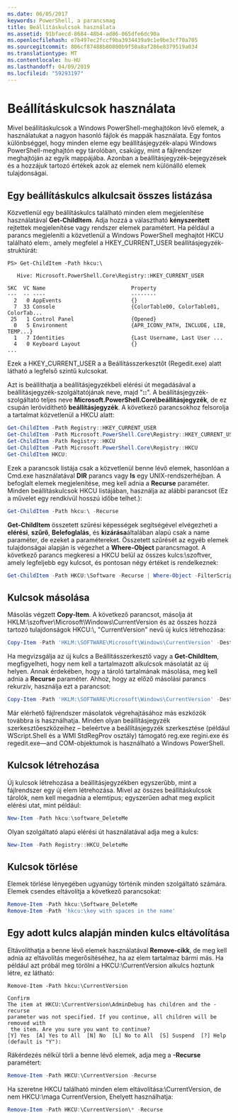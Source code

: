 ```yaml
---
ms.date: 06/05/2017
keywords: PowerShell, a parancsmag
title: Beállításkulcsok használata
ms.assetid: 91bfaecd-8684-48b4-ad86-065dfe6dc90a
ms.openlocfilehash: e7b497ec2fccf9ba3934439a9c1e9be3cf70a705
ms.sourcegitcommit: 806cf87488b80800b9f50a8af286e8379519a034
ms.translationtype: MT
ms.contentlocale: hu-HU
ms.lasthandoff: 04/09/2019
ms.locfileid: "59293197"
---
```

# <a name="working-with-registry-keys"></a>Beállításkulcsok használata

Mivel beállításkulcsok a Windows PowerShell-meghajtókon lévő elemek, a használatukat a nagyon hasonló fájlok és mappák használata. Egy fontos különbséggel, hogy minden eleme egy beállításjegyzék-alapú Windows PowerShell-meghajtón egy tárolóban, csakúgy, mint a fájlrendszer meghajtóján az egyik mappájába. Azonban a beállításjegyzék-bejegyzések és a hozzájuk tartozó értékek azok az elemek nem különálló elemek tulajdonságai.

## <a name="listing-all-subkeys-of-a-registry-key"></a>Egy beállításkulcs alkulcsait összes listázása

Közvetlenül egy beállításkulcs található minden elem megjelenítése használatával **Get-ChildItem**. Adja hozzá a választható **kényszerített** rejtettek megjelenítése vagy rendszer elemek paramétert. Ha például a parancs megjeleníti a közvetlenül a Windows PowerShell meghajtót HKCU található elem:, amely megfelel a HKEY_CURRENT_USER beállításjegyzék-struktúrát:

```
PS> Get-ChildItem -Path hkcu:\

   Hive: Microsoft.PowerShell.Core\Registry::HKEY_CURRENT_USER

SKC  VC Name                           Property
---  -- ----                           --------
  2   0 AppEvents                      {}
  7  33 Console                        {ColorTable00, ColorTable01, ColorTab...
 25   1 Control Panel                  {Opened}
  0   5 Environment                    {APR_ICONV_PATH, INCLUDE, LIB, TEMP...}
  1   7 Identities                     {Last Username, Last User ...
  4   0 Keyboard Layout                {}
...
```

Ezek a HKEY_CURRENT_USER a a Beállításszerkesztőt (Regedit.exe) alatt látható a legfelső szintű kulcsokat.

Azt is beállíthatja a beállításjegyzékbeli elérési út megadásával a beállításjegyzék-szolgáltatójának neve, majd "**::**". A beállításjegyzék-szolgáltató teljes neve **Microsoft.PowerShell.Core\\beállításjegyzék**, de ez csupán lerövidíthető **beállításjegyzék**. A következő parancsokhoz felsorolja a tartalmat közvetlenül a HKCU alatt:

```powershell
Get-ChildItem -Path Registry::HKEY_CURRENT_USER
Get-ChildItem -Path Microsoft.PowerShell.Core\Registry::HKEY_CURRENT_USER
Get-ChildItem -Path Registry::HKCU
Get-ChildItem -Path Microsoft.PowerShell.Core\Registry::HKCU
Get-ChildItem HKCU:
```

Ezek a parancsok listája csak a közvetlenül benne lévő elemek, hasonlóan a Cmd.exe használatával **DIR** parancs vagy **ls** egy UNIX-rendszerhéjban. A befoglalt elemek megjelenítése, meg kell adnia a **Recurse** paraméter. Minden beállításkulcsok HKCU listájában, használja az alábbi parancsot (Ez a művelet egy rendkívül hosszú időbe telhet.):

```powershell
Get-ChildItem -Path hkcu:\ -Recurse
```

**Get-ChildItem** összetett szűrési képességek segítségével elvégezheti a **elérési**, **szűrő**, **Belefoglalás**, és **kizárása**általában alapú csak a name paraméter, de ezeket a paramétereket. Összetett szűrését az egyéb elemek tulajdonságai alapján is végezhet a **Where-Object** parancsmagot. A következő parancs megkeresi a HKCU belül az összes kulcs:\\szoftver, amely legfeljebb egy kulcsot, és pontosan négy értéket is rendelkeznek:

```powershell
Get-ChildItem -Path HKCU:\Software -Recurse | Where-Object -FilterScript {($_.SubKeyCount -le 1) -and ($_.ValueCount -eq 4) }
```

## <a name="copying-keys"></a>Kulcsok másolása

Másolás végzett **Copy-Item**. A következő parancsot, másolja át HKLM:\\szoftver\\Microsoft\\Windows\\CurrentVersion és az összes hozzá tartozó tulajdonságok HKCU:\\, "CurrentVersion" nevű új kulcs létrehozása:

```powershell
Copy-Item -Path 'HKLM:\SOFTWARE\Microsoft\Windows\CurrentVersion' -Destination hkcu:
```

Ha megvizsgálja az új kulcs a Beállításszerkesztő vagy a **Get-ChildItem**, megfigyelheti, hogy nem kell a tartalmazott alkulcsok másolatát az új helyen. Annak érdekében, hogy a tároló tartalmának másolása, meg kell adnia a **Recurse** paraméter. Ahhoz, hogy az előző másolási parancs rekurzív, használja ezt a parancsot:

```powershell
Copy-Item -Path 'HKLM:\SOFTWARE\Microsoft\Windows\CurrentVersion' -Destination hkcu: -Recurse
```

Már elérhető fájlrendszer másolatok végrehajtásához más eszközök továbbra is használhatja. Minden olyan beállításjegyzék szerkesztőeszközeihez – beleértve a beállításjegyzék szerkesztése (például WScript.Shell és a WMI StdRegProv osztály) támogató reg.exe regini.exe és regedit.exe—and COM-objektumok is használható a Windows PowerShell.

## <a name="creating-keys"></a>Kulcsok létrehozása

Új kulcsok létrehozása a beállításjegyzékben egyszerűbb, mint a fájlrendszer egy új elem létrehozása. Mivel az összes beállításkulcsok tárolók, nem kell megadnia a elemtípus; egyszerűen adhat meg explicit elérési utat, mint például:

```powershell
New-Item -Path hkcu:\software_DeleteMe
```

Olyan szolgáltató alapú elérési út használatával adja meg a kulcs:

```powershell
New-Item -Path Registry::HKCU_DeleteMe
```

## <a name="deleting-keys"></a>Kulcsok törlése

Elemek törlése lényegében ugyanúgy történik minden szolgáltató számára. Elemek csendes eltávolítja a következő parancsokat:

```powershell
Remove-Item -Path hkcu:\Software_DeleteMe
Remove-Item -Path 'hkcu:\key with spaces in the name'
```

## <a name="removing-all-keys-under-a-specific-key"></a>Egy adott kulcs alapján minden kulcs eltávolítása

Eltávolíthatja a benne lévő elemek használatával **Remove-cikk**, de meg kell adnia az eltávolítás megerősítéséhez, ha az elem tartalmaz bármi más. Ha például azt próbál meg törölni a HKCU:\\CurrentVersion alkulcs hoztunk létre, ez látható:

```
Remove-Item -Path hkcu:\CurrentVersion

Confirm
The item at HKCU:\CurrentVersion\AdminDebug has children and the -recurse
parameter was not specified. If you continue, all children will be removed with
 the item. Are you sure you want to continue?
[Y] Yes  [A] Yes to All  [N] No  [L] No to All  [S] Suspend  [?] Help
(default is "Y"):
```

Rákérdezés nélkül törli a benne lévő elemek, adja meg a **-Recurse** paramétert:

```powershell
Remove-Item -Path HKCU:\CurrentVersion -Recurse
```

Ha szeretne HKCU található minden elem eltávolítása:\\CurrentVersion, de nem HKCU:\\maga CurrentVersion, Ehelyett használhatja:

```powershell
Remove-Item -Path HKCU:\CurrentVersion\* -Recurse
```